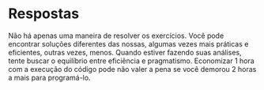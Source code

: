 # Respostas



Não há apenas uma maneira de resolver os exercícios. Você pode encontrar soluções diferentes das nossas, algumas vezes mais práticas e eficientes, outras vezes, menos. Quando estiver fazendo suas análises, tente buscar o equilíbrio entre eficiência e pragmatismo. Economizar 1 hora com a execução do código pode não valer a pena se você demorou 2 horas a mais para programá-lo.

